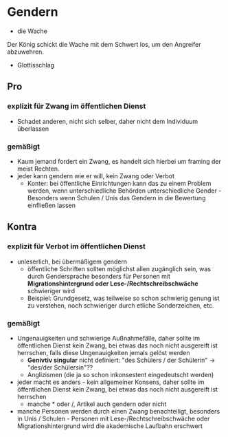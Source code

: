 # Gendern

- die Wache

Der König schickt die Wache mit dem Schwert los, um den Angreifer abzuwehren.

- Glottisschlag

## Pro

### explizit für Zwang im öffentlichen Dienst

- Schadet anderen, nicht sich selber, daher nicht dem Individuum überlassen

### gemäßigt

- Kaum jemand fordert ein Zwang, es handelt sich hierbei um framing der meist Rechten.
- jeder kann gendern wie er will, kein Zwang oder Verbot
  - Konter: bei öffentliche Einrichtungen kann das zu einem Problem werden, wenn unterschiedliche Behörden unterschiedliche Gender
		  - Besonders wenn Schulen / Unis das Gendern in die Bewertung einfließen lassen

## Kontra 

### explizit für Verbot im öffentlichen Dienst

- unleserlich, bei übermäßigem gendern
	 - öffentliche Schriften sollten möglichst allen zugänglich sein, was durch Gendersprache besonders für Personen mit **Migrationshintergrund oder Lese-/Rechtschreibschwäche** schwieriger wird
	 - Beispiel: Grundgesetz, was teilweise so schon schwierig genung ist zu verstehen, noch schwieriger durch etliche Sonderzeichen, etc.

### gemäßigt

- Ungenauigkeiten und schwierige Außnahmefälle, daher sollte im öffentlichen Dienst kein Zwang, bei etwas das noch nicht ausgereift ist herrschen, falls diese Ungenauigkeiten jemals gelöst werden
	 - **Genivtiv singular** nicht definiert: "des Schülers / der Schülerin" -> "des/der Schüler*s*in"??
	 - Anglizismen (die ja so schon inkonsestent eingedeutscht werden)
- jeder macht es anders - kein allgemeiner Konsens, daher sollte im öffentlichen Dienst kein Zwang, bei etwas das noch nicht ausgereift ist herrschen
	 - manche * oder /, Artikel auch gendern oder nicht
- manche Personen werden durch einen Zwang benachteiligt, besonders in Unis / Schulen
		- Personen mit Lese-/Rechtschreibschwäche oder Migrationshintergrund wird die akademische Laufbahn erschwert
